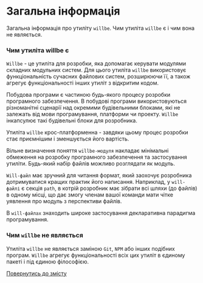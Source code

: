 # Загальна інформація

Загальна інформація про утиліту <code>willbe</code>. Чим утиліта <code>willbe</code> є і чим вона не являється.

### Чим утиліта willbe є

`Willbe` - це утиліта для розробки, яка допомагає керувати модулями складних модульних систем. Для цього утиліта `willbe` використовує функціональність сучасних файлових систем, розширюючи її, а також агрегує функціональності інших утиліт з відкритим кодом.

Побудова програми є частиною будь-якого процесу розробки програмного забезпечення. В побудові програми використовуються різноманітні сценарії над окремими будівельними блоками, які не залежать від мови програмування, платформи чи проекту. `Willbe` інкапсулює такі будівельні блоки для розробника.

Утиліта `willbe` крос-платформенна - завдяки цьому процес розробки стає приємнішим і зменшується його вартість.

Вільне визначення поняття `willbe-модуля` накладає мінімальні обмеження на розробку програмного забезпечення та застосування утиліти. Будь-який набір файлів можливо розглядати як модуль.

`Will-файл` має зручний для читання формат, який заохочує розробника дотримуватися кращих практик його написання. Наприклад, у `will-файлі` є секція `path`, в котрій розробник має зібрати всі шляхи (до файлів) в одному місці, що дає змогу членам вашої команди мати чітке уявлення про модуль з перспективи файлів.

В `will-файлах` знаходить широке застосування декларативна парадигма програмування.

### Чим `willbe` не являється

Утиліта `willbe` не являється заміною `Git`, `NPM` або інших подібних програм. `Willbe` агрегує функціональності всіх цих утиліт в єдиному пакеті і під єдиною філософією.

[Повернутись до змісту](../README.md#tutorials)
